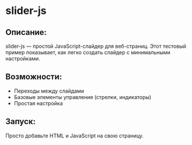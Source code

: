 # slider-js
## Описание:
slider-js — простой JavaScript-слайдер для веб-страниц. Этот тестовый пример показывает, как легко создать слайдер с минимальными настройками.

## Возможности:
* Переходы между слайдами
* Базовые элементы управления (стрелки, индикаторы)
* Простая настройка

## Запуск:
Просто добавьте HTML и JavaScript на свою страницу.
